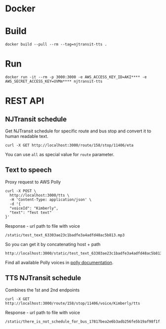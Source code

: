 # Docker
# Build
```
docker build --pull --rm --tag=njtransit-tts .
```
# Run
```
docker run -it --rm -p 3000:3000 -e AWS_ACCESS_KEY_ID=AKI**** -e AWS_SECRET_ACCESS_KEY=UVMm**** njtransit-tts
```

# REST API
## NJTransit schedule
Get NJTransit schedule for specific route and bus stop and convert it to human readable text.
```
curl -X GET http://localhost:3000/route/158/stop/11406/eta
```
You can use `all` as special value for `route` parameter.

## Text to speech
Proxy request to AWS Polly
```
curl -X POST \
  http://localhost:3000/tts \
  -H 'Content-Type: application/json' \
  -d '{
  "voiceId": "Kimberly",
  "text": "Test text"
}'
```
Response - url path to file with voice
```
/static/test_text_63303ae23c1badfe3a4adfd48ac5b813.mp3
```
So you can get it by concatenating host + path
```
http://localhost:3000/static/test_text_63303ae23c1badfe3a4adfd48ac5b813.mp3
```
Find all available Polly voices in [polly documentation](http://docs.aws.amazon.com/polly/latest/dg/API_Voice.html#API_Voice_Contents).

## TTS NJTransit schedule
Combines the 1st and 2nd endpoints
```
curl -X GET http://localhost:3000/route/158/stop/11406/voice/Kimberly/tts
```
Response - url path to file with voice
```
/static/there_is_not_schedule_for_bus_17817bea2e6b3adb256fe5b19af98f1f.mp3
```
